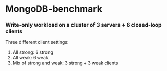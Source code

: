 # MongoDB-benchmark

### Write-only workload on a cluster of 3 servers + 6 closed-loop clients
Three different client settings:
1. All strong: 6 strong
2. All weak: 6 weak
3. Mix of strong and weak: 3 strong + 3 weak clients
